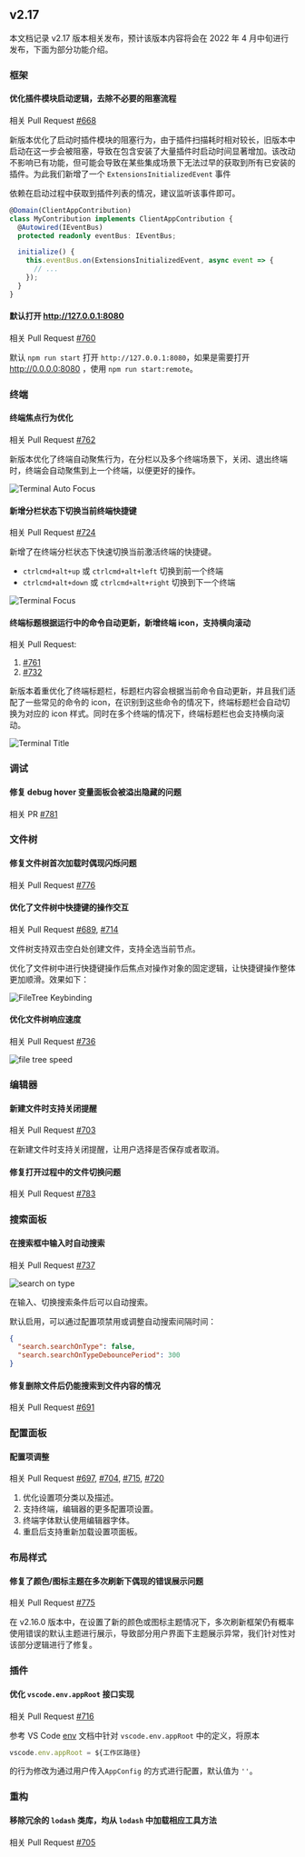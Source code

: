 ## v2.17

本文档记录 v2.17 版本相关发布，预计该版本内容将会在 2022 年 4 月中旬进行发布，下面为部分功能介绍。

### 框架

#### 优化插件模块启动逻辑，去除不必要的阻塞流程

相关 Pull Request [#668](https://github.com/opensumi/core/pull/668)

新版本优化了启动时插件模块的阻塞行为，由于插件扫描耗时相对较长，旧版本中启动在这一步会被阻塞，导致在包含安装了大量插件时启动时间显著增加。该改动不影响已有功能，但可能会导致在某些集成场景下无法过早的获取到所有已安装的插件。为此我们新增了一个 `ExtensionsInitializedEvent` 事件

依赖在启动过程中获取到插件列表的情况，建议监听该事件即可。

```typescript
@Domain(ClientAppContribution)
class MyContribution implements ClientAppContribution {
  @Autowired(IEventBus)
  protected readonly eventBus: IEventBus;

  initialize() {
    this.eventBus.on(ExtensionsInitializedEvent, async event => {
      // ...
    });
  }
}
```

#### 默认打开 http://127.0.0.1:8080
相关 Pull Request [#760](https://github.com/opensumi/core/pull/760)

默认 `npm run start` 打开 `http://127.0.0.1:8080`，如果是需要打开 http://0.0.0.0:8080 ，使用 `npm run start:remote`。

### 终端

#### 终端焦点行为优化

相关 Pull Request [#762](https://github.com/opensumi/core/pull/762)

新版本优化了终端自动聚焦行为，在分栏以及多个终端场景下，关闭、退出终端时，终端会自动聚焦到上一个终端，以便更好的操作。

![Terminal Auto Focus](https://img.alicdn.com/imgextra/i3/O1CN01lKCxhY1ge4l4cvR5C_!!6000000004166-1-tps-600-277.gif)

#### 新增分栏状态下切换当前终端快捷键

相关 Pull Request [#724](https://github.com/opensumi/core/pull/724)

新增了在终端分栏状态下快速切换当前激活终端的快捷键。

- `ctrlcmd+alt+up` 或 `ctrlcmd+alt+left` 切换到前一个终端
- `ctrlcmd+alt+down` 或 `ctrlcmd+alt+right` 切换到下一个终端

![Terminal Focus](https://img.alicdn.com/imgextra/i3/O1CN01l9DkvZ209elnKaOds_!!6000000006807-1-tps-1200-300.gif)

#### 终端标题根据运行中的命令自动更新，新增终端 icon，支持横向滚动

相关 Pull Request:

1. [#761](https://github.com/opensumi/core/pull/761)
2. [#732](https://github.com/opensumi/core/pull/732)

新版本着重优化了终端标题栏，标题栏内容会根据当前命令自动更新，并且我们适配了一些常见的命令的 icon，在识别到这些命令的情况下，终端标题栏会自动切换为对应的 icon 样式。同时在多个终端的情况下，终端标题栏也会支持横向滚动。

![Terminal Title](https://img.alicdn.com/imgextra/i1/O1CN018zJHkx1KGn4gSTjpd_!!6000000001137-1-tps-800-331.gif)

### 调试

#### 修复 debug hover 变量面板会被溢出隐藏的问题

相关 PR [#781](https://github.com/opensumi/core/pulls/781)

### 文件树

#### 修复文件树首次加载时偶现闪烁问题

相关 Pull Request [#776](https://github.com/opensumi/core/pulls/776)

#### 优化了文件树中快捷键的操作交互

相关 Pull Request [#689](https://github.com/opensumi/core/pull/689), [#714](https://github.com/opensumi/core/pull/714)

文件树支持双击空白处创建文件，支持全选当前节点。

优化了文件树中进行快捷键操作后焦点对操作对象的固定逻辑，让快捷键操作整体更加顺滑。效果如下：

![FileTree Keybinding](https://user-images.githubusercontent.com/9823838/159661558-f917849c-4b08-43ae-a5c8-725fc3d36d6f.gif)

#### 优化文件树响应速度

相关 Pull Request [#736](https://github.com/opensumi/core/pull/736)

![file tree speed](https://img.alicdn.com/imgextra/i2/O1CN01SKxaFC1b5euyi6YTg_!!6000000003414-1-tps-1920-1080.gif)

### 编辑器

#### 新建文件时支持关闭提醒

相关 Pull Request [#703](https://github.com/opensumi/core/pull/703)

在新建文件时支持关闭提醒，让用户选择是否保存或者取消。

#### 修复打开过程中的文件切换问题

相关 Pull Request [#783](https://github.com/opensumi/core/pull/783)

### 搜索面板

#### 在搜索框中输入时自动搜索

相关 Pull Request [#737](https://github.com/opensumi/core/pull/737)

![search on type](https://img.alicdn.com/imgextra/i4/O1CN01Tf7Dyy1zk0ads4BQQ_!!6000000006751-1-tps-2596-1268.gif)

在输入、切换搜索条件后可以自动搜索。

默认启用，可以通过配置项禁用或调整自动搜索间隔时间：

```json
{
  "search.searchOnType": false,
  "search.searchOnTypeDebouncePeriod": 300
}
```

#### 修复删除文件后仍能搜索到文件内容的情况

相关 Pull Request [#691](https://github.com/opensumi/core/pull/691)

### 配置面板

#### 配置项调整

相关 Pull Request [#697](https://github.com/opensumi/core/pull/697), [#704](https://github.com/opensumi/core/pull/704), [#715](https://github.com/opensumi/core/pull/715), [#720](https://github.com/opensumi/core/pull/720)

1. 优化设置项分类以及描述。
2. 支持终端，编辑器的更多配置项设置。
3. 终端字体默认使用编辑器字体。
4. 重启后支持重新加载设置项面板。

### 布局样式

#### 修复了颜色/图标主题在多次刷新下偶现的错误展示问题

相关 Pull Request [#775](https://github.com/opensumi/core/pull/775)

在 v2.16.0 版本中，在设置了新的颜色或图标主题情况下，多次刷新框架仍有概率使用错误的默认主题进行展示，导致部分用户界面下主题展示异常，我们针对性对该部分逻辑进行了修复。

### 插件

#### 优化 `vscode.env.appRoot` 接口实现

相关 Pull Request [#716](https://github.com/opensumi/core/pull/716)

参考 VS Code [env](https://code.visualstudio.com/api/references/vscode-api#env) 文档中针对 `vscode.env.appRoot` 中的定义，将原本

```ts
vscode.env.appRoot = ${工作区路径}
```

的行为修改为通过用户传入`AppConfig` 的方式进行配置，默认值为 `''`。

### 重构

#### 移除冗余的 `lodash` 类库，均从 `lodash` 中加载相应工具方法

相关 Pull Request [#705](https://github.com/opensumi/core/pulls/705)
